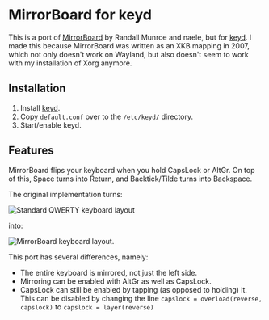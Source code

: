 MirrorBoard for keyd
====================

This is a port of [MirrorBoard][] by Randall Munroe and naele, but for [keyd][].
I made this because MirrorBoard was written as an XKB mapping in 2007, which not only doesn't work on Wayland, but also doesn't seem to work with my installation of Xorg anymore.

Installation
------------
1. Install [keyd][].
2. Copy `default.conf` over to the `/etc/keyd/` directory.
3. Start/enable keyd.

Features
--------
MirrorBoard flips your keyboard when you hold CapsLock or AltGr. On top of this, Space turns into Return, and Backtick/Tilde turns into Backspace. 

The original implementation turns:

![Standard QWERTY keyboard layout][Fig1]

into:

![MirrorBoard keyboard layout][Fig2].

This port has several differences, namely:
- The entire keyboard is mirrored, not just the left side.
- Mirroring can be enabled with AltGr as well as CapsLock.
- CapsLock can still be enabled by tapping (as opposed to holding) it. This can be disabled by changing the line `capslock = overload(reverse, capslock)` to `capslock = layer(reverse)`


[MirrorBoard]: https://blog.xkcd.com/2007/08/14/mirrorboard-a-one-handed-keyboard-layout-for-the-lazy/
[keyd]: https://github.com/rvaiya/keyd

[Fig1]: https://i0.wp.com/imgs.xkcd.com/blag/qwerty450.png
[Fig2]: https://i0.wp.com/imgs.xkcd.com/blag/mirrorboard450.png
